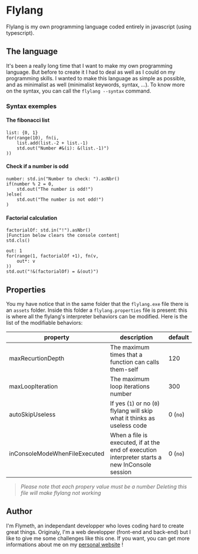 # Flylang

Flylang is my own programming language coded entirely in javascript (using typescript).

## The language

It's been a really long time that I want to make my own programming language. But before to create it I had to deal as well as I could on my programming skills.
I wanted to make this language as simple as possible, and as minimalist as well (minimalist keywords, syntax, ...).
To know more on the syntax, you can call the `flylang --syntax` command.

### Syntax exemples

#### The fibonacci list

```fly
list: {0, 1}
for(range(10), fn(i,
    list.add(list.-2 + list.-1)
    std.out("Number #&(i): &(list.-1)")
))
```

#### Check if a number is odd

```fly
number: std.in("Number to check: ").asNbr()
if(number % 2 = 0,
    std.out("The number is odd!")
)else(
    std.out("The number is not odd!")
)
```

#### Factorial calculation

```fly
factorialOf: std.in("!").asNbr()
|Function below clears the console content|
std.cls()

out: 1
for(range(1, factorialOf +1), fn(v,
    out*: v
))
std.out("!&(factorialOf) = &(out)")
```

## Properties

You my have notice that in the same folder that the `flylang.exe` file there is an `assets` folder. Inside this folder a `flylang.properties` file is present: this is where all the flylang's interpreter behaviors can be modified. Here is the list of the modifiable behaviors:

property | description | default
---|---|---
maxRecurtionDepth | The maximum times that a function can calls them-self | 120
maxLoopIteration | The maximum loop iterations number | 300
autoSkipUseless | If yes (`1`) or no (`0`) flylang will skip what it thinks as useless code | 0 (`no`)
inConsoleModeWhenFileExecuted | When a file is executed, if at the end of execution interpreter starts a new InConsole session | 0 (`no`)

> *Please note that each propery value must be a number*
> *Deleting this file will make flylang not working*

## Author

I'm Flymeth, an independant developper who loves coding hard to create great things. Originaly, I'm a web developper (front-end and back-end) but I like to give me some challenges like this one.
If you want, you can get more informations about me on my [personal website](https://flymeth.net) !
